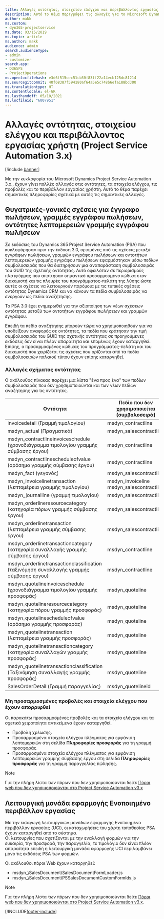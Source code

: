 ```yaml
---
title: Αλλαγές οντότητας, στοιχείου ελέγχου και περιβάλλοντος εργασίας χρήστη (Project Service Automation 3.x)
description: Αυτό το θέμα περιγράφει τις αλλαγές για το Microsoft Dynamics Project Service Automation 3.x.
author: makk
ms.custom:
- dyn365-projectservice
ms.date: 03/15/2019
ms.topic: article
ms.author: makk
audience: admin
search.audienceType:
- admin
- customizer
search.app:
- D365PS
- ProjectOperations
ms.openlocfilehash: e3d6f515cec51cb30f83ff22a14ecb125dc81214
ms.sourcegitcommit: 40f68387f594180af64a5e5c748b6efa188bd300
ms.translationtype: HT
ms.contentlocale: el-GR
ms.lasthandoff: 05/10/2021
ms.locfileid: "6007951"
---
```

# <a name="entity-control-and-user-interface-changes-project-service-automation-3x"></a>Αλλαγές οντότητας, στοιχείου ελέγχου και περιβάλλοντος εργασίας χρήστη (Project Service Automation 3.x)

[!include [banner](../../includes/psa-now-project-operations.md)]


Με την κυκλοφορία του Microsoft Dynamics Project Service Automation 3.x., έχουν γίνει πολλές αλλαγές στις οντότητες, τα στοιχεία ελέγχου, τις προβολές και το περιβάλλον εργασίας χρήστη. Αυτό το θέμα παρέχει σημαντικές πληροφορίες σχετικά με αυτές τις σημαντικές αλλαγές.

## <a name="parent-child-relationships-for-sales-document-sales-document-line-sales-document-line-detail-entities"></a>Θυγατρικές-γονικές σχέσεις για έγγραφο πωλήσεων, γραμμές εγγράφου πωλήσεων, οντότητες λεπτομερειών γραμμής εγγράφου πωλήσεων
Σε εκδόσεις του Dynamics 365 Project Service Automation (PSA) που κυκλοφόρησαν πριν την έκδοση 3.0, ορισμένες από τις σχέσεις μεταξύ εγγράφων πωλήσεων, γραμμών εγγράφου πωλήσεων και οντοτήτων λεπτομερειών γραμμής εγγράφου πωλήσεων εφαρμόστηκαν μέσω πεδίων συμβολοσειράς που θα διατηρήσουν μια αναπαράσταση συμβολοσειράς του GUID της σχετικής οντότητας. Αυτό οφειλόταν σε περιορισμούς πλατφόρμας που απαίτησαν σημαντικό προσαρμοσμένο κώδικα στον διακομιστή και τις πλευρές του προγράμματος-πελάτη της λύσης ώστε αυτές οι σχέσεις να λειτουργούν παρόμοια με τις τυπικές σχέσεις οντότητας Dynamics CRM και να κάνουν τα πεδία συμβολοσειράς να ενεργούν ως πεδία αναζήτησης.

Το PSA 3.0 έχει ενημερωθεί για την αξιοποίηση των νέων σχέσεων οντότητας μεταξύ των οντοτήτων εγγράφου πωλήσεων και γραμμών εγγράφου.

Επειδή τα πεδία αναζήτησης μπορούν τώρα να χρησιμοποιηθούν για να υποδείξουν αναφορές σε οντότητες, τα πεδία που κράτησαν την τιμή συμβολοσειράς του GUID της σχετικής οντότητας σε προηγούμενες εκδόσεις δεν είναι πλέον απαραίτητα και επομένως έχουν καταργηθεί. Επίσης, ο προσαρμοσμένος κώδικας του προγράμματος-πελάτη και του διακομιστή που χειρίζεται τις σχέσεις που ορίζονται από τα πεδία συμβολοσειρών παλαιού τύπου έχουν επίσης καταργηθεί.

### <a name="entity-schema-changes"></a>Αλλαγές σχήματος οντότητας
Ο ακόλουθος πίνακας παρέχει μια λίστα "ένα προς ένα" των πεδίων συμβολοσειράς που δεν χρησιμοποιούνται και των νέων πεδίων αναζήτησης για τις οντότητες. 

 Οντότητα |   Πεδίο που δεν χρησιμοποιείται (συμβολοσειρά) | Νέο πεδίο (αναζήτηση)
--- | --- | ---
invoicedetail (Γραμμή τιμολογίου) |  msdyn_contractline |    msdyn_contractlineid
msdyn_actual (Πραγματικά) | msdyn_salescontractline |   msdyn_salescontractlineid
msdyn_contractlineinvoiceschedule (χρονοδιάγραμμα τιμολογίου γραμμής σύμβασης έργου) |    msdyn_contractline |    msdyn_contractlineid
msdyn_contractlinescheduleofvalue (ορόσημο γραμμής σύμβασης έργου) |   msdyn_contractline |    msdyn_contractlineid
msdyn_fact (γεγονός) | msdyn_salescontractline |   msdyn_salescontractlineid
msdyn_invoicelinetransaction (λεπτομέρεια γραμμής τιμολογίου) | msdyn_invoiceline <br> msdyn_salescontractline | msdyn_invoicelineid <br> msdyn_salescontractlineid
msdyn_journalline (γραμμή τιμολογίου) |  msdyn_salescontractline |   msdyn_salescontractlineid
msdyn_orderlineresourcecategory (κατηγορία πόρων γραμμής σύμβασης έργου) | msdyn_salescontractline |   msdyn_contractlineid
msdyn_orderlinetransaction (λεπτομέρεια γραμμής σύμβασης έργου) | msdyn_salescontractline |   msdyn_salescontractlineid
msdyn_orderlinetransactioncategory (κατηγορία συναλλαγής γραμμής σύμβασης έργου) |   msdyn_contractline |    msdyn_contractlineid
msdyn_orderlinetransactionclassification (ταξινόμηση συναλλαγής γραμμής σύμβασης έργου) |   msdyn_contractline |    msdyn_contractlineid
msdyn_quotelineinvoiceschedule (χρονοδιάγραμμα τιμολογίου γραμμής προσφοράς) |  msdyn_quoteline |   msdyn_quotelineid
msdyn_quotelineresourcecategory (κατηγορία πόρου γραμμής προσφοράς) |    msdyn_quoteline |   msdyn_quotelineid
msdyn_quotelinescheduleofvalue (ορόσημο γραμμής προσφοράς) | msdyn_quoteline |   msdyn_quotelineid
msdyn_quotelinetransaction (λεπτομέρεια γραμμής προσφοράς) |    msdyn_quoteline |   msdyn_quotelineid
msdyn_quotelinetransactioncategory (κατηγορία συναλλαγών γραμμής προσφοράς) |  msdyn_quoteline |   msdyn_quotelineid
msdyn_quotelinetransactionclassification (Ταξινόμηση συναλλαγής γραμμής προσφοράς) |  msdyn_quoteline |   msdyn_quotelineid
SalesOrderDetail (Γραμμή παραγγελίας) | msdyn_quotelineid | msdyn_quoteline 

### <a name="deprecated-custom-views-and-controls"></a>Μη προσαρμοσμένες προβολές και στοιχεία ελέγχου που έχουν απορριφθεί
Οι παρακάτω προσαρμοσμένες προβολές και τα στοιχεία ελέγχου και τα σχετικά χειροποίητα αντικείμενα έχουν καταργηθεί.

- Προβολή χρέωσης.
- Προσαρμοσμένα στοιχεία ελέγχου πλέγματος για εμφάνιση λεπτομερειών στη σελίδα **Πληροφορίες προσφοράς** για τη γραμμή προσφοράς.
- Προσαρμοσμένα στοιχεία ελέγχου πλέγματος για εμφάνιση λεπτομερειών γραμμής σύμβασης έργου στη σελίδα **Πληροφορίες προσφοράς** για τη γραμμή παραγγελίας πώλησης.

> [!NOTE]
> Για την πλήρη λίστα των πόρων που δεν χρησιμοποιούνται δείτε [Πόροι web που δεν χρησιμοποιούνται στο Project Service Automation v3.x](../developer-guides/web-resources-deprecated-v3.x.md)

## <a name="unified-client-interface-app-module"></a>Λειτουργική μονάδα εφαρμογής Ενοποιημένο περιβάλλον εργασίας
Με την εισαγωγή λειτουργικών μονάδων εφαρμογής Ενοποιημένο περιβάλλον εργασίας (UCI), οι καταχωρήσεις του χάρτη τοποθεσίας PSA έχουν καταργηθεί από το σύστημα.  
Οι λειτουργίες που σχετίζονται με την εναλλαγή φορμών για την ευκαιρία, την προσφορά, την παραγγελία, το τιμολόγιο δεν είναι πλέον απαραίτητα επειδή η λειτουργική μονάδα εφαρμογής UCI περιλαμβάνει μόνο τις εκδόσεις PSA των φορμών.  

Οι ακόλουθοι πόροι Web έχουν καταργηθεί:

- msdyn_\SalesDocument\SalesDocumentFormLoader.js
- msdyn_\SalesDocument\PSSalesDocumentCustomFormIds.js

> [!NOTE]
> Για την πλήρη λίστα των πόρων που δεν χρησιμοποιούνται δείτε [Πόροι web που δεν χρησιμοποιούνται στο Project Service Automation v3.x](../developer-guides/web-resources-deprecated-v3.x.md).




[!INCLUDE[footer-include](../../includes/footer-banner.md)]